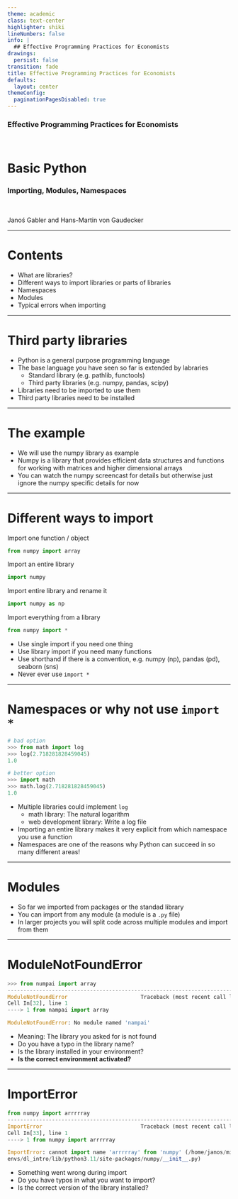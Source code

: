```yaml
---
theme: academic
class: text-center
highlighter: shiki
lineNumbers: false
info: |
  ## Effective Programming Practices for Economists
drawings:
  persist: false
transition: fade
title: Effective Programming Practices for Economists
defaults:
  layout: center
themeConfig:
  paginationPagesDisabled: true
---
```


### Effective Programming Practices for Economists

<br>

# Basic Python

### Importing, Modules, Namespaces

<br>


Janoś Gabler and Hans-Martin von Gaudecker

---

# Contents

- What are libraries?
- Different ways to import libraries or parts of libraries
- Namespaces
- Modules
- Typical errors when importing


---

# Third party libraries

- Python is a general purpose programming language
- The base language you have seen so far is extended by labraries
  - Standard library (e.g. pathlib, functools)
  - Third party libraries (e.g. numpy, pandas, scipy)
- Libraries need to be imported to use them
- Third party libraries need to be installed


---

# The example

- We will use the numpy library as example
- Numpy is a library that provides efficient data structures and functions for working with matrices and higher dimensional arrays
- You can watch the numpy screencast for details but otherwise just ignore the numpy specific details for now


---

# Different ways to import

<div class="grid grid-cols-2 gap-4">
<div>

Import one function / object
```python
from numpy import array
```
Import an entire library
```python
import numpy
```
Import entire library and rename it
```python
import numpy as np
```
Import everything from a library
```python
from numpy import *
```

</div>
<div>

- Use single import if you need one thing
- Use library import if you need many functions
- Use shorthand if there is a convention, e.g. numpy (np), pandas (pd), seaborn (sns)
- Never ever use `import *`

</div>
</div>

---

# Namespaces or why not use `import *`


<div class="grid grid-cols-2 gap-4">
<div>

```python
# bad option
>>> from math import log
>>> log(2.718281828459045)
1.0

# better option
>>> import math
>>> math.log(2.718281828459045)
1.0
```

</div>
<div>

- Multiple libraries could implement `log`
  - math library: The natural logarithm
  - web development library: Write a log file
- Importing an entire library makes it very explicit from which namespace you use a function
- Namespaces are one of the reasons why Python can succeed in so many different areas!

</div>
</div>



---

# Modules

- So far we imported from packages or the standad library
- You can import from any module (a module is a `.py` file)
- In larger projects you will split code across multiple modules and import from them


---

# ModuleNotFoundError

```python
>>> from numpai import array
---------------------------------------------------------------------------
ModuleNotFoundError                       Traceback (most recent call last)
Cell In[32], line 1
----> 1 from nampai import array

ModuleNotFoundError: No module named 'nampai'
```

- Meaning: The library you asked for is not found
- Do you have a typo in the library name?
- Is the library installed in your environment?
- **Is the correct environment activated?**


---

# ImportError

```python
from numpy import arrrrray
---------------------------------------------------------------------------
ImportError                               Traceback (most recent call last)
Cell In[33], line 1
----> 1 from numpy import arrrrray

ImportError: cannot import name 'arrrrray' from 'numpy' (/home/janos/miniconda3/
envs/dl_intro/lib/python3.11/site-packages/numpy/__init__.py)
```

- Something went wrong during import
- Do you have typos in what you want to import?
- Is the correct version of the library installed?
